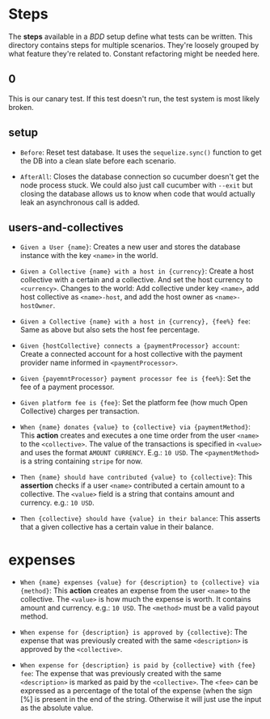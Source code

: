 # Steps

The **steps** available in a *BDD* setup define what tests can be
written. This directory contains steps for multiple scenarios. They're
loosely grouped by what feature they're related to. Constant
refactoring might be needed here.

## 0

This is our canary test. If this test doesn't run, the test system is
most likely broken.

## setup

 * `Before`: Reset test database. It uses the `sequelize.sync()`
   function to get the DB into a clean slate before each scenario.

 * `AfterAll`: Closes the database connection so cucumber doesn't get
   the node process stuck. We could also just call cucumber with
   `--exit` but closing the database allows us to know when code that
   would actually leak an asynchronous call is added.

## users-and-collectives

 * `Given a User {name}`: Creates a new user and stores the database
   instance with the key `<name>` in the world.

 * `Given a Collective {name} with a host in {currency}`: Create a
   host collective with a certain and a collective. And set the host
   currency to `<currency>`. Changes to the world: Add collective
   under key `<name>`, add host collective as `<name>-host`, and add
   the host owner as `<name>-hostOwner`.

 * `Given a Collective {name} with a host in {currency}, {fee%} fee`:
   Same as above but also sets the host fee percentage.

 * `Given {hostCollective} connects a {paymentProcessor} account`:
   Create a connected account for a host collective with the payment
   provider name informed in `<paymentProcessor>`.

 * `Given {payemntProcessor} payment processor fee is {fee%}`: Set the
   fee of a payment processor.

 * `Given platform fee is {fee}`: Set the platform fee (how much Open
   Collective) charges per transaction.

 * `When {name} donates {value} to {collective} via {paymentMethod}`:
   This **action** creates and executes a one time order from the user
   `<name>` to the `<collective>`. The value of the transactions is
   specified in `<value>` and uses the format `AMOUNT CURRENCY`. E.g.:
   `10 USD`. The `<paymentMethod>` is a string containing `stripe` for
   now.

 * `Then {name} should have contributed {value} to {collective}`: This
   **assertion** checks if a user `<name>` contributed a certain
   amount to a collective. The `<value>` field is a string that
   contains amount and currency. e.g.: `10 USD`.

 * `Then {collective} should have {value} in their balance`: This
   asserts that a given collective has a certain value in their
   balance.

# expenses

 * `When {name} expenses {value} for {description} to {collective} via {method}`:
   This **action** creates an expense from the user `<name>` to the
   collective. The `<value>` is how much the expense is worth. It
   contains amount and currency.  e.g.: `10 USD`. The `<method>` must
   be a valid payout method.

 * `When expense for {description} is approved by {collective}`: The
   expense that was previously created with the same `<description>`
   is approved by the `<collective>`.

 * `When expense for {description} is paid by {collective} with {fee} fee`:
   The expense that was previously created with the same
   `<description>` is marked as paid by the `<collective>`. The
   `<fee>` can be expressed as a percentage of the total of the
   expense (when the sign [%] is present in the end of the
   string. Otherwise it will just use the input as the absolute value.
